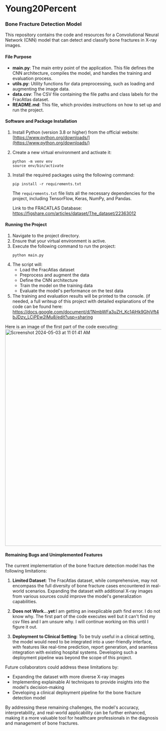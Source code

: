 # Young20Percent
 ### Bone Fracture Detection Model

This repository contains the code and resources for a Convolutional Neural Network (CNN) model that can detect and classify bone fractures in X-ray images.

#### File Purpose

- **main.py**: The main entry point of the application. This file defines the CNN architecture, compiles the model, and handles the training and evaluation process.
- **utils.py**: Utility functions for data preprocessing, such as loading and augmenting the image data.
- **data.csv**: The CSV file containing the file paths and class labels for the FracAtlas dataset.
- **README.md**: This file, which provides instructions on how to set up and run the project.

#### Software and Package Installation

1. Install Python (version 3.8 or higher) from the official website: [https://www.python.org/downloads/](https://www.python.org/downloads/)
2. Create a new virtual environment and activate it:
   ```
   python -m venv env
   source env/bin/activate
   ```
3. Install the required packages using the following command:
   ```
   pip install -r requirements.txt
   ```
   The `requirements.txt` file lists all the necessary dependencies for the project, including TensorFlow, Keras, NumPy, and Pandas.

   Link to the FRACATLAS Database: https://figshare.com/articles/dataset/The_dataset/22363012

#### Running the Project

1. Navigate to the project directory.
2. Ensure that your virtual environment is active.
3. Execute the following command to run the project:
   ```
   python main.py
   ```
4. The script will:
   - Load the FracAtlas dataset
   - Preprocess and augment the data
   - Define the CNN architecture
   - Train the model on the training data
   - Evaluate the model's performance on the test data
5. The training and evaluation results will be printed to the console.
(if needed, a full writeup of this project with detailed explanations of the code can be found here: https://docs.google.com/document/d/1NmbWFa3uZH_Kc14jHk9GhjVft4bJDzv_LCiPEw2lMu8/edit?usp=sharing

Here is an image of the first part of the code executing: <img width="700" alt="Screenshot 2024-05-03 at 11 01 41 AM" src="https://github.com/Fyoung24/Young20Percent/assets/95723225/c465a2e7-5f4e-4b52-b2ef-ed3a630d260d">

#### Remaining Bugs and Unimplemented Features

The current implementation of the bone fracture detection model has the following limitations:


1. **Limited Dataset**: The FracAtlas dataset, while comprehensive, may not encompass the full diversity of bone fracture cases encountered in real-world scenarios. Expanding the dataset with additional X-ray images from various sources could improve the model's generalization capabilities.

2. **Does not Work...yet**:I am getting an inexplicable path find error. I do not know why. The first part of the code executes well but it can't find my csv files and I am unsure why. I will continue working on this until I figure it out.

3. **Deployment to Clinical Setting**: To be truly useful in a clinical setting, the model would need to be integrated into a user-friendly interface, with features like real-time prediction, report generation, and seamless integration with existing hospital systems. Developing such a deployment pipeline was beyond the scope of this project.

Future collaborators could address these limitations by:

- Expanding the dataset with more diverse X-ray images
- Implementing explainable AI techniques to provide insights into the model's decision-making
- Developing a clinical deployment pipeline for the bone fracture detection model

By addressing these remaining challenges, the model's accuracy, interpretability, and real-world applicability can be further enhanced, making it a more valuable tool for healthcare professionals in the diagnosis and management of bone fractures.






